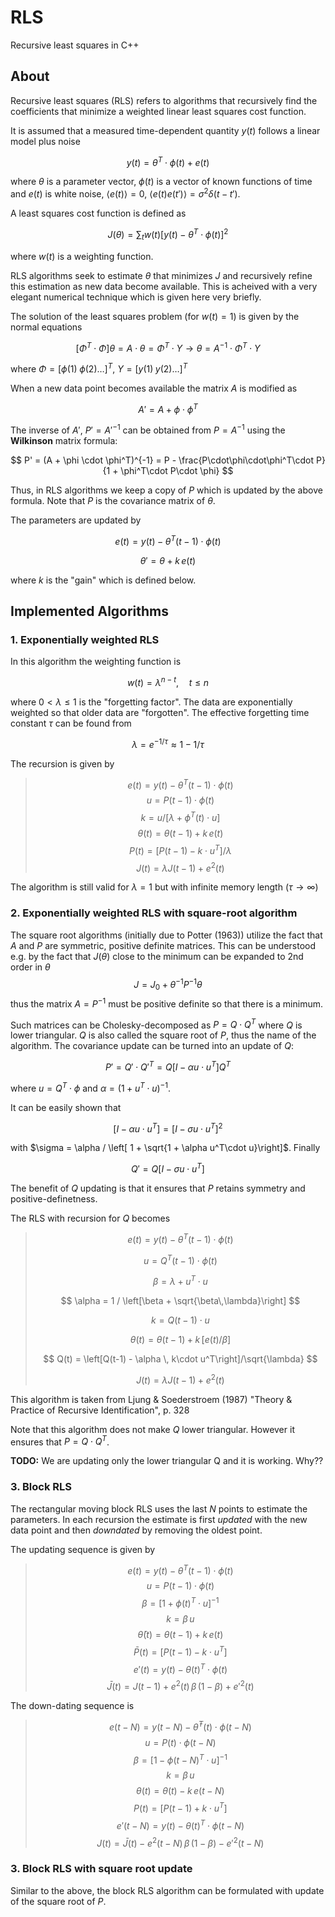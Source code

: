 # RLS

Recursive least squares in C++

## About

Recursive least squares (RLS) refers to algorithms that recursively find the coefficients that minimize a weighted linear least squares cost function. 

It is assumed that a measured time-dependent quantity $y(t)$ follows a linear model plus noise

$$ y(t) = \theta^T \cdot \phi(t) + e(t) $$

where $\theta$ is a parameter vector, $\phi(t)$ is a vector of known functions of time and $e(t)$ is white noise, $\langle e(t) \rangle = 0$, $\langle e(t)e(t') \rangle = \sigma^2\delta(t-t')$.

A least squares cost function is defined as

$$ J(\theta) = \sum_t {w(t) \left[ y(t) - \theta^T \cdot \phi(t) \right]^2} $$

where $w(t)$ is a weighting function.

RLS algorithms seek to estimate $\theta$ that minimizes $J$ and recursively refine this estimation as new data become available. This is acheived with a very elegant numerical technique which is given here very briefly. 

The solution of the least squares problem (for $w(t)=1$) is given by the normal equations

$$ \left[ \Phi^T \cdot \Phi \right] \theta = A\cdot \theta = \Phi^T\cdot Y \rightarrow \theta = A^{-1}\cdot \Phi^T\cdot Y$$

where $\Phi = [\phi(1) \; \phi(2) \dots ]^T$, $Y = [y(1) \; y(2) \dots ]^T$

When a new data point becomes available the matrix $A$ is modified as

$$ A' = A + \phi \cdot \phi^T $$
 
 The inverse of $A'$, $P'=A'^{-1}$  can be obtained from $P=A^{-1}$ using the **Wilkinson** matrix formula:

 $$ P' = (A + \phi \cdot \phi^T)^{-1} = P - \frac{P\cdot\phi\cdot\phi^T\cdot P}{1 + \phi^T\cdot P\cdot \phi} $$

 Thus, in RLS algorithms we keep a copy of $P$ which is updated by the above formula. Note that $P$ is the covariance matrix of $\theta$.

 The parameters are updated by 

$$ e(t) = y(t) - \theta^T(t-1)\cdot \phi(t) $$

$$ \theta' = \theta + k\, e(t) $$

where $k$ is the "gain" which is defined below.

## Implemented Algorithms

### 1. Exponentially weighted RLS

In this algorithm the weighting function is

$$ w(t) = \lambda ^ {n-t}, \quad t\leq n$$

where $0 < \lambda \leq 1$ is the "forgetting factor". The data are exponentially weighted so that older data are "forgotten". The effective   forgetting time constant $\tau$ can be found from

$$ \lambda = e^{-1/\tau} \approx 1 - 1/\tau $$

The recursion is given by

> $$ e(t) = y(t) - \theta^T(t-1)\cdot \phi(t) $$
> $$ u = P(t-1)\cdot \phi(t) $$
> $$ k = u / \left[ \lambda + \phi^T(t)\cdot u\right] $$
> $$ \theta(t) = \theta(t-1) + k\, e(t) $$
> $$ P(t) = \left[P(t-1) - k \cdot u^T\right]/\lambda $$
> $$ J(t) = \lambda J(t-1) + e^2(t) $$

The algorithm is still valid for $\lambda=1$ but with infinite memory length ($\tau \to \infty$)

### 2. Exponentially weighted RLS with square-root algorithm

The square root algorithms (initially due to Potter (1963)) utilize the fact that $A$ and $P$ are symmetric, positive definite matrices. This can be understood e.g. by the fact that $J(\theta)$ close to the minimum can be expanded to 2nd order in $\theta$
$$ J = J_0 + \theta^{-1} P^{-1} \theta $$
thus the matrix $A=P^{-1}$ must be positive definite so that there is a minimum.

Such matrices can be Cholesky-decomposed as $P=Q\cdot Q^T$ where $Q$ is lower triangular.
$Q$ is also called the square root of $P$, thus the name of the algorithm.
The covariance update can be turned into an update of $Q$:

$$ P' = Q'\cdot Q'^T = Q\left[ I - \alpha u\cdot u^T \right] Q^T$$

where $u=Q^T \cdot\phi$ and $\alpha = (1 + u^T\cdot u )^{-1}$.

It can be easily shown that

$$ \left[ I - \alpha u\cdot u^T \right]  = \left[ I - \sigma u\cdot u^T \right]^2 $$

with $\sigma = \alpha / \left[ 1 + \sqrt{1 + \alpha u^T\cdot u}\right]$. Finally

$$ Q' = Q \left[ I - \sigma u\cdot u^T \right]$$

The benefit of $Q$ updating is that it ensures that $P$ retains symmetry and positive-definetness.

The RLS with recursion for $Q$ becomes

> $$ e(t) = y(t) - \theta^T(t-1)\cdot \phi(t) $$
>
> $$ u = Q^T(t-1) \cdot \phi(t) $$
>
> $$ \beta = \lambda + u^T \cdot u $$
>
> $$ \alpha = 1 / \left[\beta + \sqrt{\beta\,\lambda}\right] $$
>
> $$ k = Q(t-1) \cdot u $$
>
> $$ \theta(t) = \theta(t-1) + k\, [e(t)/\beta] $$
>
> $$ Q(t) = \left[Q(t-1) - \alpha \, k\cdot u^T\right]/\sqrt{\lambda} $$
>
> $$ J(t) = \lambda J(t-1) + e^2(t) $$

This algorithm is taken from Ljung & Soederstroem (1987) "Theory & Practice of Recursive Identification", p. 328

Note that this algorithm does not make $Q$ lower triangular. However it ensures that $P=Q\cdot Q^T$.

**TODO:** We are updating only the lower triangular Q and it is working. Why??

### 3. Block RLS

The rectangular moving block RLS uses the last $N$ points to estimate the parameters.
In each recursion the estimate is first *updated* with the new data point and then *downdated* by removing the oldest point.

The updating sequence is given by

> $$ e(t) = y(t) - \theta^T(t-1)\cdot \phi(t) $$
> $$ u = P(t-1)\cdot \phi(t) $$
> $$ \beta = \left[ 1 + \phi(t)^T \cdot u \right]^{-1} $$
> $$ k = \beta \, u $$
> $$ \bar{\theta}(t) = \theta(t-1) + k\, e(t) $$
> $$ \bar{P}(t) = \left[P(t-1) - k \cdot u^T\right] $$
> $$ e'(t) = y(t) - \theta(t)^T\cdot \phi(t) $$
> $$ \bar{J}(t) = J(t-1) + e^2(t)\,\beta\,(1-\beta) + e'^2(t) $$

The down-dating sequence is

> $$ e(t-N) = y(t-N) - \bar{\theta}^T(t)\cdot \phi(t-N) $$
> $$ u = P(t)\cdot \phi(t-N) $$
> $$ \beta = \left[ 1 - \phi(t-N)^T \cdot u \right]^{-1} $$
> $$ k = \beta\, u $$
> $$ \theta(t) = \theta(t) - k\, e(t-N) $$
> $$ P(t) = \left[P(t-1) + k \cdot u^T\right] $$
> $$ e'(t-N) = y(t) - \theta(t)^T\cdot \phi(t-N) $$
> $$ J(t) = \bar{J}(t) - e^2(t-N)\,\beta\,(1-\beta) - e'^2(t-N) $$

### 3. Block RLS with square root update

Similar to the above, the block RLS algorithm can be formulated with update of the square root of $P$.



